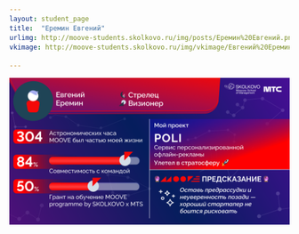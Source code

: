 ```yaml
---
layout: student_page
title:  "Еремин Евгений"
urlimg: http://moove-students.skolkovo.ru/img/posts/Еремин%20Евгений.png
vkimage: http://moove-students.skolkovo.ru/img/vkimage/Евгений%20Еремин%20для%20Вк.png

---
```

<img class="img-fluid" src="/img/posts/Еремин Евгений.png" alt="moove-1">
